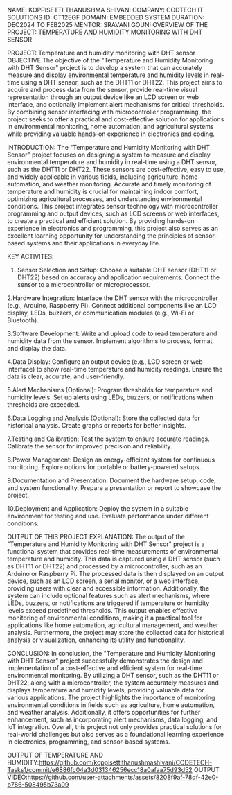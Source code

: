 NAME: KOPPISETTI THANUSHMA SHIVANI
COMPANY: CODTECH IT SOLUTIONS 
ID: CT12EGF 
DOMAIN: EMBEDDED SYSTEM 
DURATION: DEC2024 TO FEB2025 
MENTOR: SRAVANI GOUNI 
OVERVIEW OF THE PROJECT: TEMPERATURE AND HUMIDITY MONITORING WITH DHT SENSOR

PROJECT: Temperature and humidity monitoring with DHT sensor
OBJECTIVE
    The objective of the "Temperature and Humidity Monitoring with DHT Sensor" project is to develop a system that can accurately measure and display environmental temperature and humidity levels in real-time using a DHT sensor, such as the DHT11 or DHT22. This project aims to acquire and process data from the sensor, provide real-time visual representation through an output device like an LCD screen or web interface, and optionally implement alert mechanisms for critical thresholds. By combining sensor interfacing with microcontroller programming, the project seeks to offer a practical and cost-effective solution for applications in environmental monitoring, home automation, and agricultural systems while providing valuable hands-on experience in electronics and coding.

INTRODUCTION:
   The "Temperature and Humidity Monitoring with DHT Sensor" project focuses on designing a system to measure and display environmental temperature and humidity in real-time using a DHT sensor, such as the DHT11 or DHT22. These sensors are cost-effective, easy to use, and widely applicable in various fields, including agriculture, home automation, and weather monitoring. Accurate and timely monitoring of temperature and humidity is crucial for maintaining indoor comfort, optimizing agricultural processes, and understanding environmental conditions. This project integrates sensor technology with microcontroller programming and output devices, such as LCD screens or web interfaces, to create a practical and efficient solution. By providing hands-on experience in electronics and programming, this project also serves as an excellent learning opportunity for understanding the principles of sensor-based systems and their applications in everyday life.
    
KEY ACTIVITES:
1. Sensor Selection and Setup:
Choose a suitable DHT sensor (DHT11 or DHT22) based on accuracy and application requirements.
Connect the sensor to a microcontroller or microprocessor.

2.Hardware Integration:
Interface the DHT sensor with the microcontroller (e.g., Arduino, Raspberry Pi).
Connect additional components like an LCD display, LEDs, buzzers, or communication modules (e.g., Wi-Fi or Bluetooth).

3.Software Development:
Write and upload code to read temperature and humidity data from the sensor.
Implement algorithms to process, format, and display the data.

4.Data Display:
Configure an output device (e.g., LCD screen or web interface) to show real-time temperature and humidity readings.
Ensure the data is clear, accurate, and user-friendly.

5.Alert Mechanisms (Optional):
Program thresholds for temperature and humidity levels.
Set up alerts using LEDs, buzzers, or notifications when thresholds are exceeded.

6.Data Logging and Analysis (Optional):
Store the collected data for historical analysis.
Create graphs or reports for better insights.

7.Testing and Calibration:
Test the system to ensure accurate readings.
Calibrate the sensor for improved precision and reliability.

8.Power Management:
Design an energy-efficient system for continuous monitoring.
Explore options for portable or battery-powered setups.

9.Documentation and Presentation:
Document the hardware setup, code, and system functionality.
Prepare a presentation or report to showcase the project.

10.Deployment and Application:
Deploy the system in a suitable environment for testing and use.
Evaluate performance under different conditions.

OUTPUT OF THIS PROJECT EXPLANATION:
   The output of the "Temperature and Humidity Monitoring with DHT Sensor" project is a functional system that provides real-time measurements of environmental temperature and humidity. This data is captured using a DHT sensor (such as DHT11 or DHT22) and processed by a microcontroller, such as an Arduino or Raspberry Pi. The processed data is then displayed on an output device, such as an LCD screen, a serial monitor, or a web interface, providing users with clear and accessible information. Additionally, the system can include optional features such as alert mechanisms, where LEDs, buzzers, or notifications are triggered if temperature or humidity levels exceed predefined thresholds. This output enables effective monitoring of environmental conditions, making it a practical tool for applications like home automation, agricultural management, and weather analysis. Furthermore, the project may store the collected data for historical analysis or visualization, enhancing its utility and functionality.

CONCLUSION:
  In conclusion, the "Temperature and Humidity Monitoring with DHT Sensor" project successfully demonstrates the design and implementation of a cost-effective and efficient system for real-time environmental monitoring. By utilizing a DHT sensor, such as the DHT11 or DHT22, along with a microcontroller, the system accurately measures and displays temperature and humidity levels, providing valuable data for various applications. The project highlights the importance of monitoring environmental conditions in fields such as agriculture, home automation, and weather analysis. Additionally, it offers opportunities for further enhancement, such as incorporating alert mechanisms, data logging, and IoT integration. Overall, this project not only provides practical solutions for real-world challenges but also serves as a foundational learning experience in electronics, programming, and sensor-based systems.

OUTPUT OF TEMPERATURE AND HUMIDITY:https://github.com/koppisettithanushmashivani/CODETECH-Tasks1/commit/e6886fc04a3d031346256ecc18a0afaa75d93d52 
OUTPUT VIDEO:https://github.com/user-attachments/assets/8208f9af-78df-42e0-b786-508495b73a09


















